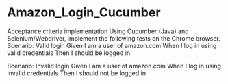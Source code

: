 # Amazon_Login_Cucumber

Acceptance criteria implementation
Using Cucumber (Java) and Selenium/Webdriver, implement the following tests
on the Chrome browser.
Scenario: Valid login
Given I am a user of amazon.com
When I log in using valid credentials
Then I should be logged in

Scenario: Invalid login
Given I am a user of amazon.com
When I log in using invalid credentials
Then I should not be logged in
